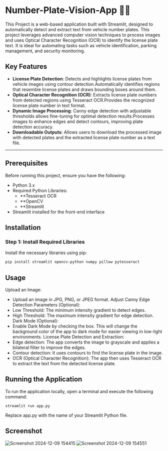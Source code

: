 # **Number-Plate-Vision-App** 📸🚗

This Project is a web-based application built with Streamlit, designed to automatically detect and extract text from vehicle number plates. This project leverages advanced computer vision techniques to process images and uses Optical Character Recognition (OCR) to identify the license plate text. It is ideal for automating tasks such as vehicle identification, parking management, and security monitoring.

## Key Features

- **License Plate Detection**: Detects and highlights license plates from vehicle images using contour detection.Automatically identifies regions that resemble license plates and draws bounding boxes around them.
- **Optical Character Recognition (OCR)**: Extracts license plate numbers from detected regions using Tesseract OCR.Provides the recognized license plate number in text format.
- **Dynamic Image Processing**: Canny edge detection with adjustable thresholds allows fine-tuning for optimal detection results.Processes images to enhance edges and detect contours, improving plate detection accuracy.
- **Downloadable Outputs**: Allows users to download the processed image with detected plates and the extracted license plate number as a text file.

---

## Prerequisites

Before running this project, ensure you have the following:

-  Python 3.x
-   Required Python Libraries:
    - **Tesseract OCR
    - **OpenCV
    - **Streamlit
- Streamlit installed for the front-end interface

## Installation

### Step 1: Install Required Libraries

Install the necessary libraries using pip:

```bash
pip install streamlit opencv-python numpy pillow pytesseract
```

## Usage

Upload an Image:
- Upload an image in JPG, PNG, or JPEG format.
Adjust Canny Edge Detection Parameters (Optional):
- Low Threshold: The minimum intensity gradient to detect edges.
- High Threshold: The maximum intensity gradient for edge detection.
Dark Mode (Optional):
- Enable Dark Mode by checking the box. This will change the background color of the app to dark mode for easier viewing in low-light environments.
License Plate Detection and Extraction:
- Edge detection: The app converts the image to grayscale and applies a bilateral filter to improve the edges.
- Contour detection: It uses contours to find the license plate in the image.
- OCR (Optical Character Recognition): The app then uses Tesseract OCR to extract the text from the detected license plate.

## Running the Application
To run the application locally, open a terminal and execute the following command:
```
streamlit run app.py
```
Replace app.py with the name of your Streamlit Python file.

## Screenshot
![Screenshot 2024-12-09 154415](https://github.com/user-attachments/assets/59af7a2e-d9d6-4ca9-b18d-49de23e32338)
![Screenshot 2024-12-09 154551](https://github.com/user-attachments/assets/b430421f-6fd0-4d9d-92b2-3830e7d6db5b)








